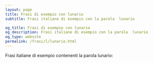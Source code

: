 ```yaml
---
layout: page
title: Frasi di esempio con lunario 
subtitle: Frasi italiane di esempio con la parola  lunario

og_title: Frasi di esempio con lunario 
og_description: Frasi italiane di esempio con la parola  lunario
og_type: website
permalink: /frasi/l/lunario.html
---
```


Frasi italiane di esempio contenenti la parola lunario:


